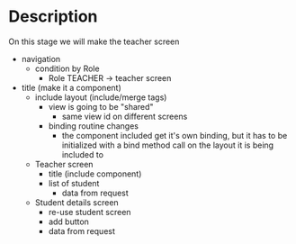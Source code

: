 # Description 

On this stage we will make the teacher screen




  - navigation
    - condition by Role
      - Role TEACHER -> teacher screen
  - title (make it a component)
    - include layout (include/merge tags)
        - view is going to be "shared"
          - same view id on different screens
        - binding routine changes
          - the component included get it's own binding, but it has to be initialized with a bind method call on the layout it is being included to
    - Teacher screen
      - title (include component)
      - list of student
        - data from request
    - Student details screen
      - re-use student screen
      - add button
      - data from request